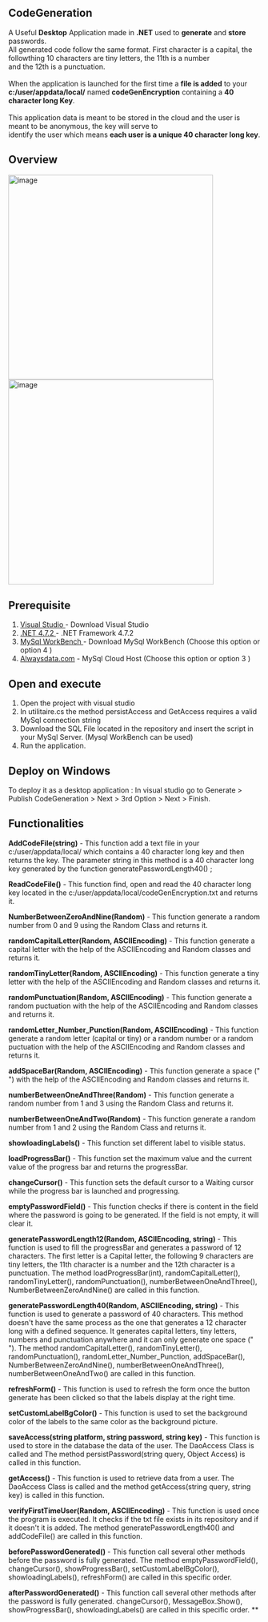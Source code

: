 
## CodeGeneration
A Useful **Desktop** Application made in **.NET** used to **generate** and **store** passwords. <br>
All generated code follow the same format. First character is a capital, the followthing 10 characters are tiny letters, the 11th is a number <br>
and the 12th is a punctuation. <br> <br> 
When the application is launched for the first time a **file is added** to your **c:/user/appdata/local/** named **codeGenEncryption** containing a **40 character long Key**. <br> 
<br>
This application data is meant to be stored in the cloud and the user is meant to be anonymous, the key will serve to <br>
identify the user which means **each user is a unique 40 character long key**. <br>

## Overview 
<img width="409" alt="image" src="https://github.com/zeko450/CodeGeneration/assets/114595632/77a43171-8fc1-46d6-955b-598ea898bfd6">
<img width="410" alt="image" src="https://github.com/zeko450/CodeGeneration/assets/114595632/48dd2f02-fb9d-48c1-b092-37c9c3360675">





## Prerequisite
1)  [Visual Studio ](https://visualstudio.microsoft.com/fr/vs/community/) - Download Visual Studio </pre>
2)  [.NET 4.7.2 ](https://dotnet.microsoft.com/en-us/download/dotnet-framework/net472) -  .NET Framework 4.7.2 </pre>
3) [MySql WorkBench ](https://www.mysql.com/products/workbench/) - Download MySql WorkBench  (Choose this option or option 4 )
4) [Alwaysdata.com](https://alwaysdata.com/) - MySql Cloud Host (Choose this option or option 3 )

## Open and execute
1) Open the project with visual studio
2) In utilitaire.cs the method persistAccess and GetAccess requires a valid MySql connection string 
3) Download the SQL File located in the repository and insert the script in your MySql Server. (Mysql WorkBench can be used)
4) Run the application.

## Deploy on Windows 
To deploy it as a desktop application : In visual studio go to Generate > Publish CodeGeneration > Next > 3rd Option > Next > Finish.

## Functionalities
**AddCodeFile(string)** - This function add a text file in your c:/user/appdata/local/ which contains a 40 character long key and then returns the key. 
The parameter string in this method is a 40 character long key generated by the function generatePasswordLength40() ;

**ReadCodeFile()** - This function find, open and read the 40 character long key located in the  c:/user/appdata/local/codeGenEncryption.txt and returns it.

**NumberBetweenZeroAndNine(Random)** - This function generate a random number from 0 and 9 using the Random Class and returns it.

**randomCapitalLetter(Random, ASCIIEncoding)** - This function generate a capital letter with the help of the ASCIIEncoding and Random classes and returns it.

**randomTinyLetter(Random, ASCIIEncoding)** - This function generate a tiny letter with the help of the ASCIIEncoding and Random classes and returns it.

**randomPunctuation(Random, ASCIIEncoding)** - This function generate a random puctuation with the help of the ASCIIEncoding and Random classes and returns it.

**randomLetter_Number_Punction(Random, ASCIIEncoding)** - This function generate a random letter (capital or tiny) or a random number or a random puctuation with the help of the ASCIIEncoding and Random classes and returns it.

**addSpaceBar(Random, ASCIIEncoding)** - This function generate a space (" ")  with the help of the ASCIIEncoding and Random classes and returns it.

**numberBetweenOneAndThree(Random)** - This function generate a random number from 1 and 3 using the Random Class and returns it.

**numberBetweenOneAndTwo(Random)** - This function generate a random number from 1 and 2 using the Random Class and returns it.

**showloadingLabels()** - This function set different label to visible status.

**loadProgressBar()** - This function set the maximum value and the current value of the progress bar and returns the progressBar.

**changeCursor()** - This function sets the default cursor to a Waiting cursor while the progress bar is launched and progressing.

**emptyPasswordField()** - This function checks if there is content in the field where the password is going to be generated. 
If the field is not empty, it will clear it.

**generatePasswordLength12(Random, ASCIIEncoding, string)** - This function is used to fill the progressBar and generates a password of 12 characters. 
The first letter is a Capital letter, the following 9 characters are tiny letters, the 11th character is a number and the 12th character is a punctuation.
The method loadProgressBar(int), randomCapitalLetter(), randomTinyLetter(), randomPunctuation(), numberBetweenOneAndThree(), NumberBetweenZeroAndNine()  are called in this function.

**generatePasswordLength40(Random, ASCIIEncoding, string)** - This function is used to generate a password of 40 characters. 
This method doesn't have the same process as the one that generates a 12 character long with a defined sequence. 
It generates capital letters, tiny letters, numbers and punctuation anywhere and it can only generate one space (" ").
The method randomCapitalLetter(), randomTinyLetter(), randomPunctuation(), randomLetter_Number_Punction, addSpaceBar(), NumberBetweenZeroAndNine(), numberBetweenOneAndThree(), numberBetweenOneAndTwo()  are called in this function.

**refreshForm()** - This function is used to refresh the form once the button generate has been clicked so that the labels display at the right time.

**setCustomLabelBgColor()** - This function is used to set the background color of the labels to the same color as the background picture.

**saveAccess(string platform, string password, string key)** - This function is used to store in the database the data of the user.
The DaoAccess Class is called and The method persistPassword(string query, Object Access) is called in this function.

**getAccess()** - This function is used to retrieve data from a user.
The DaoAccess Class is called and the method getAccess(string query, string key) is called in this function.

**verifyFirstTimeUser(Random, ASCIIEncoding)** - This function is used once the program is executed. It checks if the txt file exists in its repository and if it doesn't it is added.
The method generatePasswordLength40() and addCodeFile() are called in this function.

**beforePasswordGenerated()** - This function call several other methods before the password is fully generated.
The method emptyPasswordField(), changeCursor(), showProgressBar(), setCustomLabelBgColor(), showloadingLabels(), refreshForm() are called in this specific order.

**afterPasswordGenerated()** - This function call several other methods after the password is fully generated.
changeCursor(), MessageBox.Show(), showProgressBar(), showloadingLabels() are called in this specific order.
**

###
